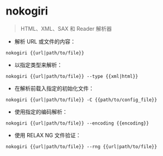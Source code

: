# nokogiri

> HTML、XML、SAX 和 Reader 解析器

- 解析 URL 或文件的内容：

`nokogiri {{url|path/to/file}}`

- 以指定类型来解析：

`nokogiri {{url|path/to/file}} --type {{xml|html}}`

- 在解析前载入指定的初始化文件：

`nokogiri {{url|path/to/file}} -C {{path/to/config_file}}`

- 使用指定的编码解析：

`nokogiri {{url|path/to/file}} --encoding {{encoding}}`

- 使用 RELAX NG 文件验证：

`nokogiri {{url|path/to/file}} --rng {{url|path/to/file}}`

[#]: contributors: ([王興與])